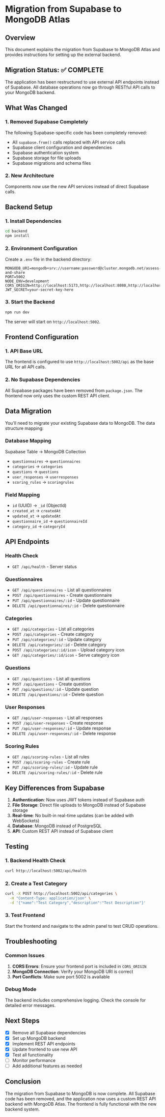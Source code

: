 # Migration from Supabase to MongoDB Atlas

## Overview
This document explains the migration from Supabase to MongoDB Atlas and provides instructions for setting up the external backend.

## Migration Status: ✅ COMPLETE

The application has been restructured to use external API endpoints instead of Supabase. All database operations now go through RESTful API calls to your MongoDB backend.

## What Was Changed

### 1. Removed Supabase Completely
The following Supabase-specific code has been completely removed:
- All `supabase.from()` calls replaced with API service calls
- Supabase client configuration and dependencies
- Supabase authentication system
- Supabase storage for file uploads
- Supabase migrations and schema files

### 2. New Architecture
Components now use the new API services instead of direct Supabase calls.

## Backend Setup

### 1. Install Dependencies
```bash
cd backend
npm install
```

### 2. Environment Configuration
Create a `.env` file in the backend directory:
```env
MONGODB_URI=mongodb+srv://username:password@cluster.mongodb.net/assess-and-share
PORT=5002
NODE_ENV=development
CORS_ORIGIN=http://localhost:5173,http://localhost:8080,http://localhost:3000
JWT_SECRET=your-secret-key-here
```

### 3. Start the Backend
```bash
npm run dev
```

The server will start on `http://localhost:5002`.

## Frontend Configuration

### 1. API Base URL
The frontend is configured to use `http://localhost:5002/api` as the base URL for all API calls.

### 2. No Supabase Dependencies
All Supabase packages have been removed from `package.json`. The frontend now only uses the custom REST API client.

## Data Migration

You'll need to migrate your existing Supabase data to MongoDB. The data structure mapping:

### Database Mapping
Supabase Table -> MongoDB Collection
- `questionnaires` -> `questionnaires`
- `categories` -> `categories`
- `questions` -> `questions`
- `user_responses` -> `userresponses`
- `scoring_rules` -> `scoringrules`

### Field Mapping
- `id` (UUID) -> `_id` (ObjectId)
- `created_at` -> `createdAt`
- `updated_at` -> `updatedAt`
- `questionnaire_id` -> `questionnaireId`
- `category_id` -> `categoryId`

## API Endpoints

### Health Check
- `GET /api/health` - Server status

### Questionnaires
- `GET /api/questionnaires` - List all questionnaires
- `POST /api/questionnaires` - Create questionnaire
- `PUT /api/questionnaires/:id` - Update questionnaire
- `DELETE /api/questionnaires/:id` - Delete questionnaire

### Categories
- `GET /api/categories` - List all categories
- `POST /api/categories` - Create category
- `PUT /api/categories/:id` - Update category
- `DELETE /api/categories/:id` - Delete category
- `POST /api/categories/:id/icon` - Upload category icon
- `GET /api/categories/:id/icon` - Serve category icon

### Questions
- `GET /api/questions` - List all questions
- `POST /api/questions` - Create question
- `PUT /api/questions/:id` - Update question
- `DELETE /api/questions/:id` - Delete question

### User Responses
- `GET /api/user-responses` - List all responses
- `POST /api/user-responses` - Create response
- `PUT /api/user-responses/:id` - Update response
- `DELETE /api/user-responses/:id` - Delete response

### Scoring Rules
- `GET /api/scoring-rules` - List all rules
- `POST /api/scoring-rules` - Create rule
- `PUT /api/scoring-rules/:id` - Update rule
- `DELETE /api/scoring-rules/:id` - Delete rule

## Key Differences from Supabase

1. **Authentication**: Now uses JWT tokens instead of Supabase auth
2. **File Storage**: Direct file uploads to MongoDB instead of Supabase storage
3. **Real-time**: No built-in real-time updates (can be added with WebSockets)
4. **Database**: MongoDB instead of PostgreSQL
5. **API**: Custom REST API instead of Supabase client

## Testing

### 1. Backend Health Check
```bash
curl http://localhost:5002/api/health
```

### 2. Create a Test Category
```bash
curl -X POST http://localhost:5002/api/categories \
  -H "Content-Type: application/json" \
  -d '{"name":"Test Category","description":"Test Description"}'
```

### 3. Test Frontend
Start the frontend and navigate to the admin panel to test CRUD operations.

## Troubleshooting

### Common Issues

1. **CORS Errors**: Ensure your frontend port is included in `CORS_ORIGIN`
2. **MongoDB Connection**: Verify your MongoDB URI is correct
3. **Port Conflicts**: Make sure port 5002 is available

### Debug Mode
The backend includes comprehensive logging. Check the console for detailed error messages.

## Next Steps

- [x] Remove all Supabase dependencies
- [x] Set up MongoDB backend
- [x] Implement REST API endpoints
- [x] Update frontend to use new API
- [x] Test all functionality
- [ ] Monitor performance
- [ ] Add additional features as needed

## Conclusion

The migration from Supabase to MongoDB is now complete. All Supabase code has been removed, and the application now uses a custom REST API backend with MongoDB Atlas. The frontend is fully functional with the new backend system.
